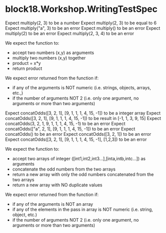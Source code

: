 # block18.Workshop.WritingTestSpec

Expect multiply(2, 3) to be a number
Expect multiply(2, 3) to be equal to 6
Expect multiply("a", 3) to be an error
Expect multiply() to be an error
Expect multiply(2) to be an error
Expect multiply(2, 3, 4) to be an error

We expect the function to:
- accept two numbers (x,y) as arguments
- multiply two numbers (x,y) together
- product = x*y
- return product

We expect error returned from the function if:
- if any of the arguments is NOT numeric (i.e. strings, objects, arrays, etc.,)
- if the number of arguments NOT 2 (i.e. only one argument, no arguments or more than two arguments)


Expect concatOdds([3, 2, 1], [9, 1, 1, 1, 4, 15, -1]) to be a integer array
Expect concatOdds([3, 2, 1], [9, 1, 1, 1, 4, 15, -1]) to be result in [-1, 1, 3, 9, 15]
Expect concatOdds(3, 2, 1, 9, 1, 1, 1, 4, 15, -1) to be an error
Expect concatOdds(["a", 2, 1], [9, 1, 1, 1, 4, 15, -1]) to be an error
Expect concatOdds() to be an error
Expect concatOdds([3, 2, 1]) to be an error
Expect concatOdds([3, 2, 1], [9, 1, 1, 1, 4, 15, -1], [1,2,3]) to be an error

We expect the function to:
- accept two arrays of integer ([int1,int2,int3...],[inta,intb,intc...]) as arguments
- concatenate the odd numbers from the two arrays 
- return a new array with only the odd numbers concatenated from the two arrays
- return a new array with NO duplicate values 

We expect error returned from the function if:
- if any of the arguments is NOT an array 
- if any of the elements in the pass in array is NOT numeric (i.e. string, object, etc.)
- if the number of arguments NOT 2 (i.e. only one argument, no arguments or more than two arguments)
